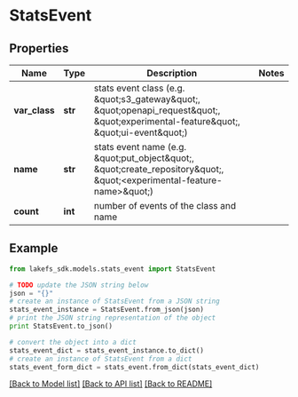 # StatsEvent


## Properties
Name | Type | Description | Notes
------------ | ------------- | ------------- | -------------
**var_class** | **str** | stats event class (e.g. \&quot;s3_gateway\&quot;, \&quot;openapi_request\&quot;, \&quot;experimental-feature\&quot;, \&quot;ui-event\&quot;) | 
**name** | **str** | stats event name (e.g. \&quot;put_object\&quot;, \&quot;create_repository\&quot;, \&quot;&lt;experimental-feature-name&gt;\&quot;) | 
**count** | **int** | number of events of the class and name | 

## Example

```python
from lakefs_sdk.models.stats_event import StatsEvent

# TODO update the JSON string below
json = "{}"
# create an instance of StatsEvent from a JSON string
stats_event_instance = StatsEvent.from_json(json)
# print the JSON string representation of the object
print StatsEvent.to_json()

# convert the object into a dict
stats_event_dict = stats_event_instance.to_dict()
# create an instance of StatsEvent from a dict
stats_event_form_dict = stats_event.from_dict(stats_event_dict)
```
[[Back to Model list]](../README.md#documentation-for-models) [[Back to API list]](../README.md#documentation-for-api-endpoints) [[Back to README]](../README.md)


